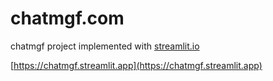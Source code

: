 # chatmgf.com
chatmgf project implemented with [streamlit.io](https://streamlit.io)

[https://chatmgf.streamlit.app](https://chatmgf.streamlit.app)


